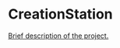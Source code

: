 # CreationStation
<a href="N3ur0m4nt1c.github.io/folder/CS4783 Advanced Software Engineering Syllabus Spring 2022.pdf" target="_blank">Brief description of the project.</a>
